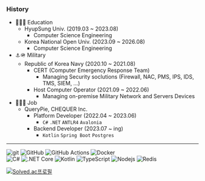 
### History
- 🏫🧑‍🎓 Education
  - HyupSung Univ. (2019.03 ~ 2023.08)
    -  Computer Science Engineering
  - Korea National Open Univ. (2023.09 ~ 2026.08)
    -  Computer Science Engineering
- ⚓️🪖 Military
  - Republic of Korea Navy (2020.10 ~ 2021.08)
    - CERT (Computer Emergency Response Team)
      - Managing Security soclutions (Firewall, NAC, PMS, IPS, IDS, TMS, SIEM, ...)
    - Host Computer Operator (2021.09 ~ 2022.06)
      - Managing on-premise Military Network and Servers Devices
- 🏢🧑‍💻 Job
  - QueryPie, CHEQUER Inc.
    - Platform Developer (2022.04 ~ 2023.06)
      - `C#` `.NET` `ANTLR4` `Avalonia`
    - Backend Developer (2023.07 ~ ing)
      - `Kotlin` `Spring Boot` `Postgres`

---
![git](https://img.shields.io/badge/git-f03c2d?logo=git&logoColor=white&style=flat)
![GitHub](https://img.shields.io/badge/GitHub-242938?logo=github&logoColor=white&style=flat)
![GitHub Actions](https://img.shields.io/badge/GitHub%20Actions-242938?logo=github-actions&logoColor=2188ff&style=flat)
![Docker](https://img.shields.io/badge/Docker-2496ed?logo=docker&logoColor=white&style=flat)
<br>
![C#](https://img.shields.io/badge/C%23-239120?&logo=c-sharp&logoColor=white)
![.NET Core](https://img.shields.io/badge/-.NET%20Core-512BD4?logo=dotnet&logoColor=white&style=flat)
![Kotlin](https://img.shields.io/badge/Kotlin-7F52FF?logo=kotlin&logoColor=white&style=flat)
![TypeScript](https://img.shields.io/badge/TypeScript-0054FF?logo=typescript&logoColor=white&style=flat)
![Nodejs](https://img.shields.io/badge/Node.js-43853d?logo=node.js&logoColor=white&style=flat)
![Redis](https://img.shields.io/badge/Redis-d82b1f?logo=redis&logoColor=white&style=flat)

[![Solved.ac프로필](http://mazassumnida.wtf/api/mini/generate_badge?boj=a1eng0)](https://solved.ac/a1eng0)


